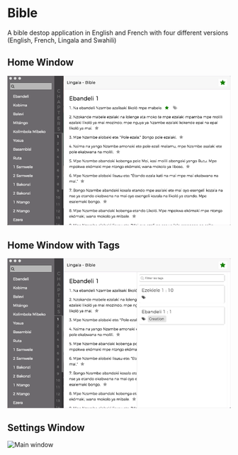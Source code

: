 # Bible
A bible destop application in English and French with four different
versions (English, French, Lingala and Swahili)

## Home Window
![Main window](/images/home.png)

## Home Window with Tags
![Main window](/images/home-tags.png)

## Settings Window
![Main window](/images/setings.png)